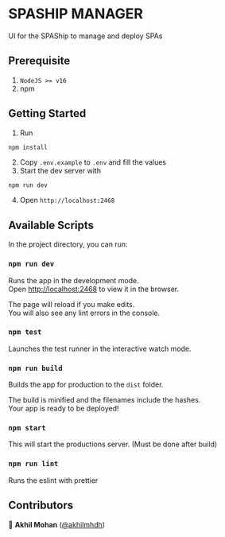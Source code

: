 # SPASHIP MANAGER

UI for the SPAShip to manage and deploy SPAs

## Prerequisite

1. `NodeJS >= v16`
2. npm

## Getting Started

1. Run

```sh
npm install
```

2. Copy `.env.example` to `.env` and fill the values
3. Start the dev server with

```
npm run dev
```

4. Open `http://localhost:2468`

## Available Scripts

In the project directory, you can run:

### `npm run dev`

Runs the app in the development mode.\
Open [http://localhost:2468](http://localhost:2468) to view it in the browser.

The page will reload if you make edits.\
You will also see any lint errors in the console.

### `npm test`

Launches the test runner in the interactive watch mode.

### `npm run build`

Builds the app for production to the `dist` folder.

The build is minified and the filenames include the hashes.\
Your app is ready to be deployed!

### `npm start`

This will start the productions server. (Must be done after build)

### `npm run lint`

Runs the eslint with prettier

## Contributors

👤 **Akhil Mohan** ([@akhilmhdh](https://github.com/akhilmhdh))
